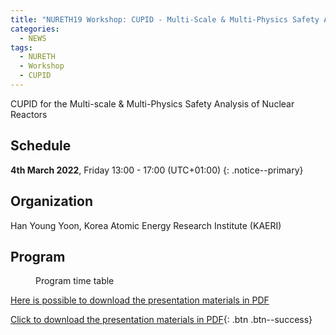 ```yaml
---
title: "NURETH19 Workshop: CUPID - Multi-Scale & Multi-Physics Safety Analysis of Nuclear Reactors"
categories:
  - NEWS
tags:
  - NURETH
  - Workshop
  - CUPID
---
```


CUPID for the Multi-scale & Multi-Physics Safety Analysis of Nuclear Reactors

## Schedule

**4th March 2022**, Friday 13:00 - 17:00 (UTC+01:00)
{: .notice--primary}

## Organization

Han Young Yoon, Korea Atomic Energy Research Institute (KAERI)

## Program

<figure style="width: 900px" class="align-center">
  <img src="{{ site.url }}{{ site.baseurl }}/assets/images/20220304_nureth19.png" alt="">
  <figcaption>Program time table</figcaption>
</figure> 

[Here is possible to download the presentation materials in PDF](/assets/uploadfiles/NURETH19_materials.pdf)


[Click to download the presentation materials in PDF](/assets/uploadfiles/NURETH19_materials.pdf){: .btn .btn--success}

